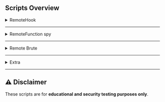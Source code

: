 ## Scripts Overview

<details>
  <summary>RemoteHook</summary>

```lua
local HS = loadstring(game:HttpGet('https://raw.githubusercontent.com/0zBug/HookingService/refs/heads/main/main.lua'))()
  local function HookFunction(originalFunction, remote, ...)
      local args = {...}
      print("arguments:", unpack(args))
      --
      for i = 1, 100 do
          originalFunction(remote, unpack(args))
      end
  
      return originalFunction(remote, unpack(args))
  end
  local remote = workspace
  HS:HookRemote(remote, HookFunction)
```
</details>

---

<details>
  <summary>RemoteFunction spy</summary>

```lua
  local repr = loadstring(game:HttpGet('https://raw.githubusercontent.com/Ozzypig/repr/master/repr.lua'))()
game.StarterGui:SetCore("DevConsoleVisible", true)
```
</details>

---
 
<details>
  <summary>Remote Brute</summary>

```lua
local params = {
    nil, true, false, 0, 1, -1, 100, -100, math.huge, 0/0, "100bucks2", "imadethis12321", workspace, 
    game.Players.LocalPlayer, game.Players.LocalPlayer.Character,
}
for i,v in pairs(game.ReplicatedStorage.Packages:GetDescendants()) do 
    if v:IsA("RemoteEvent") then 
        for i,b in pairs(params) do
            for i,c in pairs(params) do
                pcall(function()
                    v:FireServer(b, c)
                end)
            end
        end
    end
end
```
</details>

---

<details>
  <summary>Extra</summary>

 ```lua
for i,v in pairs(game.ReplicatedStorage:GetDescendants()) do 
    if v:IsA("RemoteEvent") and v.Name ~= "giveMop" and v.Name ~= "ResetPlayerData" and v.Name ~= "Respawn" and not v:IsDescendantOf(game.ReplicatedStorage.spawner) then 
        v:FireServer("Lockpick")
    end
end
```
</details>

---

## ⚠️ Disclaimer  
These scripts are for **educational and security testing purposes only**.
